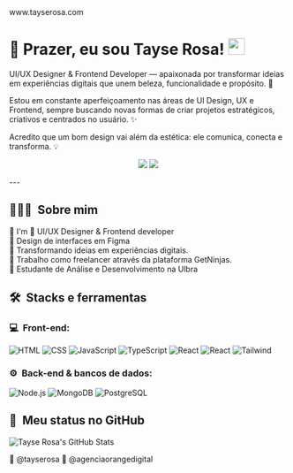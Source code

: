 <link rel="stylesheet" href="https://cdn.jsdelivr.net/gh/devicons/devicon@v2.15.1/devicon.min.css">
www.tayserosa.com

<h1>💜 Prazer, eu sou Tayse Rosa! <img src="https://media.giphy.com/media/hvRJCLFzcasrR4ia7z/giphy.gif" width="30px" height="30px"> </h1>
  <p>UI/UX Designer & Frontend Developer — apaixonada por transformar ideias em experiências digitais que unem beleza, funcionalidade e propósito. 🚀

Estou em constante aperfeiçoamento nas áreas de UI Design, UX e Frontend, sempre buscando novas formas de criar projetos estratégicos, criativos e centrados no usuário. ✨

Acredito que um bom design vai além da estética: ele comunica, conecta e transforma. 💡</p>
</h1>
<p align="center">
<a href="https://www.linkedin.com/in/tayse-rosa"><img src="https://img.shields.io/badge/-My%20LinkedIn-0077B5?style=flat-square&logo=linkedin&logoColor=white"/></a>
<a href="https://instagram.com/tayserosa"><img src="https://img.shields.io/badge/-My%20Professional%20IG_-E4405F?style=flat-square&logo=Instagram&logoColor=white"/></a>

</p>
---
<h2> 👨🏻‍💻 &nbsp;Sobre mim </h2>

💜 I'm 🚀 UI/UX Designer & Frontend developer <br/>
💜 Design de interfaces em Figma<br/>
💜 Transformando ideias em experiências digitais.<br/>
💜 Trabalho como freelancer através da plataforma GetNinjas.<br/>
💜 Estudante de Análise e Desenvolvimento na Ulbra

<h2> 🛠 &nbsp;Stacks e ferramentas</h2>

<h3>💻 &nbsp;Front-end:</h3>

![HTML](https://img.shields.io/badge/-HTML-333333?style=flat&logo=HTML5)
![CSS](https://img.shields.io/badge/-CSS-333333?style=flat&logo=CSS3&logoColor=1572B6)
![JavaScript](https://img.shields.io/badge/-JavaScript-333333?style=flat&logo=javascript)
![TypeScript](https://img.shields.io/badge/-TypeScript-333333?style=flat&logo=typescript&logoColor=2D79C7)
![React](https://img.shields.io/badge/-React-333333?style=flat&logo=react)
![React](https://img.shields.io/badge/-React%20Native-333333?style=flat&logo=react)
![Tailwind](https://img.shields.io/badge/-Tailwind-333333?style=flat&logo=tailwind-css)

<h3>⚙️ &nbsp;Back-end & bancos de dados:</h3>

![Node.js](https://img.shields.io/badge/-Node.js-333333?style=flat&logo=node.js)
![MongoDB](https://img.shields.io/badge/-MongoDB-333333?style=flat&logo=mongodb)
![PostgreSQL](https://img.shields.io/badge/-PostgreSQL-333333?style=flat&logo=postgresql)

<h2>🚀 &nbsp;Meu status no GitHub</h2>

![Tayse Rosa's GitHub Stats](https://github-readme-stats.vercel.app/api?username=tayserosa&show_icons=true&theme=dracula)



🚀 @tayserosa
🚀 @agenciaorangedigital
